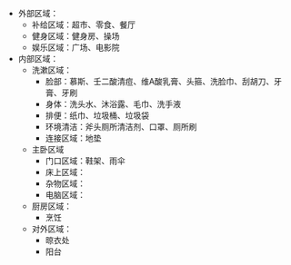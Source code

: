 - 外部区域：
  - 补给区域：超市、零食、餐厅
  - 健身区域：健身房、操场
  - 娱乐区域：广场、电影院
- 内部区域：
  - 洗漱区域：
    - 脸部：慕斯、壬二酸清痘、维A酸乳膏、头箍、洗脸巾、刮胡刀、牙膏、牙刷
    - 身体：洗头水、沐浴露、毛巾、洗手液
    - 排便：纸巾、垃圾桶、垃圾袋
    - 环境清洁：斧头厕所清洁剂、口罩、厕所刷
    - 连接区域：地垫
  - 主卧区域
    - 门口区域：鞋架、雨伞
    - 床上区域：
    - 杂物区域：
    - 电脑区域：
  - 厨房区域：
    - 烹饪
  - 对外区域：
    - 晾衣处
    - 阳台